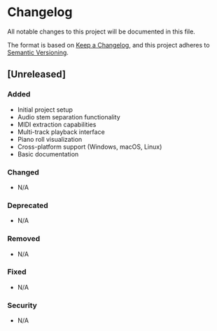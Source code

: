 # Changelog

All notable changes to this project will be documented in this file.

The format is based on [Keep a Changelog](https://keepachangelog.com/en/1.0.0/),
and this project adheres to [Semantic Versioning](https://semver.org/spec/v2.0.0.html).

## [Unreleased]

### Added
- Initial project setup
- Audio stem separation functionality
- MIDI extraction capabilities
- Multi-track playback interface
- Piano roll visualization
- Cross-platform support (Windows, macOS, Linux)
- Basic documentation

### Changed
- N/A

### Deprecated
- N/A

### Removed
- N/A

### Fixed
- N/A

### Security
- N/A